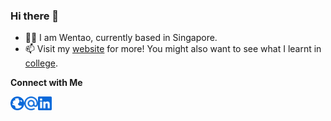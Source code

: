 ### Hi there 👋

- 👨‍💻 I am Wentao, currently based in Singapore.
- 📫 Visit my [website](https://zhuwentao.net/) for more! You might also want to see what I learnt in [college](https://minimal-eight.vercel.app/).

**Connect with Me**

[<img align="left" alt="Website" width="22px" src="./globe.svg" />](https://taoo0316.github.io/ "Portfolio")
[<img align="left" alt="Email" width="22px" src="./email.svg" />](mailto:zhu.wentao@aya.yale.edu "E-mail")
[<img align="left" alt="LinkedIn" width="22px" src="./linkedin.svg" />](https://www.linkedin.com/in/zhu-wentao "LinkedIn")
